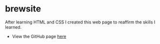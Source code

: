 # brewsite
After learning HTML and CSS I created this web page to reaffirm the skills I learned.
* View the GitHub page [here](https://eyetyrant.github.io/brewsite/)
